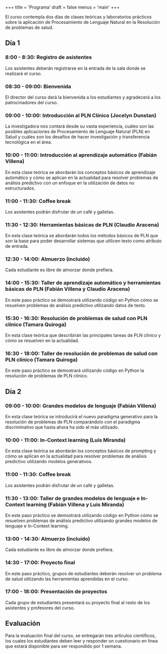 +++
title = 'Programa'
draft = false
menus = 'main'
+++

El curso contempla dos días de clases teóricas y laboratorios prácticos sobre la aplicación de Procesamiento de Lenguaje Natural en la Resolución de problemas de salud.

## Día 1

### 8:00 - 8:30: Registro de asistentes

Los asistentes deberán registrarse en la entrada de la sala donde se realizará el curso.

### 08:30 - 09:00: Bienvenida

El director del curso dará la bienvenida a los estudiantes y agradecerá a los patrocinadores del curso.

### 09:00 - 10:00: Introducción al PLN Clínico (Jocelyn Dunstan)

La investigadora nos contará desde su vasta experiencia, cuáles son las posibles aplicaciones de Procesamiento de Lenguaje Natural (PLN) en Salud y cuáles son los desafíos de hacer investigación y transferencia tecnológica en el área.

### 10:00 - 11:00: Introducción al aprendizaje automático (Fabián Villena)

En esta clase teórica se abordarán los conceptos básicos de aprendizaje automático y cómo se aplican en la actualidad para resolver problemas de análisis predictivo con un enfoque en la utilización de datos no estructurados.

### 11:00 - 11:30: Coffee break

Los asistentes podrán disfrutar de un café y galletas.

### 11:30 - 12:30: Herramientas básicas de PLN (Claudio Aracena)
En esta clase teórica se abordarán todos los métodos básicos de PLN que son la base para poder desarrollar sistemas que utilicen texto como atributo de entrada.

### 12:30 - 14:00: Almuerzo (incluido)

Cada estudiante es libre de almorzar donde prefiera.

### 14:00 - 15:30: Taller de aprendizaje automático y herramientas básicas de PLN (Fabián Villena y Claudio Aracena)

En este paso práctico se demostrará utilizando código en Python cómo se resuelven problemas de análisis predictivo utilizando datos de texto.

### 15:30 - 16:30: Resolución de problemas de salud con PLN clínico (Tamara Quiroga)

En esta clase teórica que describirán las principales tareas de PLN clínico y cómo se resuelven en la actualidad.

### 16:30 - 18:00: Taller de resolución de problemas de salud con PLN clínico (Tamara Quiroga)

En este paso práctico se demostrará utilizando código en Python la resolución de problemas de PLN clínico.

## Día 2

### 09:00 - 10:00: Grandes modelos de lenguaje (Fabián Villena)

En esta clase teórica se introducirá el nuevo paradigma generativo para la resolución de problemas de PLN comparándolo con el paradigma discriminativo que hasta ahora ha sido el más utilizado.

### 10:00 - 11:00: In-Context learning (Luis Miranda)

En esta clase teórica se abordarán los conceptos básicos de prompting y cómo se aplican en la actualidad para resolver problemas de análisis predictivo utilizando modelos generativos.

### 11:00 - 11:30: Coffee break

Los asistentes podrán disfrutar de un café y galletas.

### 11:30 - 13:00: Taller de grandes modelos de lenguaje e In-Context learning (Fabián Villena y Luis Miranda) 

En este paso práctico se demostrará utilizando código en Python cómo se resuelven problemas de análisis predictivo utilizando grandes modelos de lenguaje e In-Context learning.

### 13:00 - 14:30: Almuerzo (incluido)

Cada estudiante es libre de almorzar donde prefiera.

### 14:30 - 17:00: Proyecto final

En este paso práctico, grupos de estudiantes deberán resolver un problema de salud utilizando las herramientas aprendidas en el curso. 

### 17:00 - 18:00: Presentación de proyectos

Cada grupo de estudiantes presentará su proyecto final al resto de los asistentes y profesores del curso.

## Evaluación

Para la evaluación final del curso, se entregarán tres artículos científicos, los cuales los estudiantes deben leer y responder un cuestionario en línea que estará disponible para ser respondido por 1 semana.